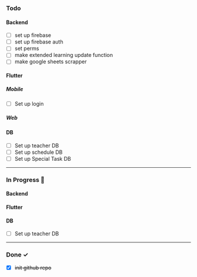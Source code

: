 ### Todo

#### Backend 
- [ ] set up firebase 
- [ ] set up firebase auth 
- [ ] set perms 
- [ ] make extended learning update function 
- [ ] make google sheets scrapper

#### Flutter
##### Mobile
- [ ] Set up login 
##### Web 
#### DB 
- [ ] Set up teacher DB 
- [ ] Set up schedule DB 
- [ ] Set up Special Task DB 

<hr>

### In Progress 🚧


#### Backend 

#### Flutter

#### DB 
- [ ] Set up teacher DB 
<hr>

### Done ✓


- [x] ~~init github repo~~
